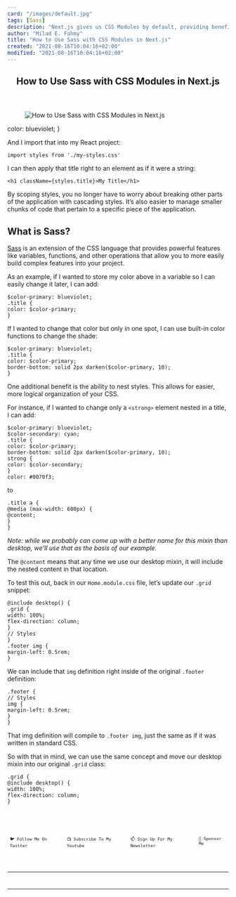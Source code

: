 ```yaml
---
card: "/images/default.jpg"
tags: [Sass]
description: "Next.js gives us CSS Modules by default, providing benefits l"
author: "Milad E. Fahmy"
title: "How to Use Sass with CSS Modules in Next.js"
created: "2021-08-16T10:04:16+02:00"
modified: "2021-08-16T10:04:16+02:00"
---
```

<div class="site-wrapper">
<main id="site-main" class="site-main outer">
<div class="inner">
<article class="post-full post tag-sass tag-nextjs tag-css-modules tag-web-development ">
<header class="post-full-header">
<h1 class="post-full-title">How to Use Sass with CSS Modules in Next.js</h1>
</header>
<figure class="post-full-image">
<picture>
<source media="(max-width: 700px)" sizes="1px" srcset="data:image/gif;base64,R0lGODlhAQABAIAAAAAAAP///yH5BAEAAAAALAAAAAABAAEAAAIBRAA7 1w">
<source media="(min-width: 701px)" sizes="(max-width: 800px) 400px,
(max-width: 1170px) 700px,
1400px" srcset="/news/content/images/size/w300/2021/01/Article.jpg 300w,
/news/content/images/size/w600/2021/01/Article.jpg 600w,
/news/content/images/size/w1000/2021/01/Article.jpg 1000w,
/news/content/images/size/w2000/2021/01/Article.jpg 2000w">
<img onerror="this.style.display='none'" src="/news/content/images/size/w2000/2021/01/Article.jpg" alt="How to Use Sass with CSS Modules in Next.js">
</picture>
</figure>
<section class="post-full-content">
<div class="post-content">
color: blueviolet;
}</code></pre><p>And I import that into my React project:</p><pre><code class="language-js">import styles from './my-styles.css'</code></pre><p>I can then apply that title right to an element as if it were a string:</p><pre><code class="language-jsx">&lt;h1 className={styles.title}&gt;My Title&lt;/h1&gt;</code></pre><p>By scoping styles, you no longer have to worry about breaking other parts of the application with cascading styles. It’s also easier to manage smaller chunks of code that pertain to a specific piece of the application.</p><h2 id="what-is-sass">What is Sass?</h2><p><a href="https://sass-lang.com/">Sass</a> is an extension of the CSS language that provides powerful features like variables, functions, and other operations that allow you to more easily build complex features into your project.</p><p>As an example, if I wanted to store my color above in a variable so I can easily change it later, I can add:</p><pre><code class="language-scss">$color-primary: blueviolet;
.title {
color: $color-primary;
}</code></pre><p>If I wanted to change that color but only in one spot, I can use built-in color functions to change the shade:</p><pre><code class="language-scss">$color-primary: blueviolet;
.title {
color: $color-primary;
border-bottom: solid 2px darken($color-primary, 10);
}</code></pre><p>One additional benefit is the ability to nest styles. This allows for easier, more logical organization of your CSS.</p><p>For instance, if I wanted to change only a <code>&lt;strong&gt;</code> element nested in a title, I can add:</p><pre><code>$color-primary: blueviolet;
$color-secondary: cyan;
.title {
color: $color-primary;
border-bottom: solid 2px darken($color-primary, 10);
strong {
color: $color-secondary;
}
color: #0070f3;</code></pre><p>to</p><pre><code class="language-scss">.title a {
@media (max-width: 600px) {
@content;
}
}</code></pre><p><em>Note: while we probably can come up with a better name for this mixin than desktop, we’ll use that as the basis of our example.</em></p><p>The <code>@content</code> means that any time we use our desktop mixin, it will include the nested content in that location.</p><p>To test this out, back in our <code>Home.module.css</code> file, let’s update our <code>.grid</code> snippet:</p><pre><code class="language-scss">@include desktop() {
.grid {
width: 100%;
flex-direction: column;
}
// Styles
}
.footer img {
margin-left: 0.5rem;
}</code></pre><p>We can include that <code>img</code> definition right inside of the original <code>.footer</code> definition:</p><pre><code class="language-scss">.footer {
// Styles
img {
margin-left: 0.5rem;
}
}</code></pre><p>That img definition will compile to <code>.footer img</code>, just the same as if it was written in standard CSS.</p><p>So with that in mind, we can use the same concept and move our desktop mixin into our original <code>.grid</code> class:</p><pre><code class="language-scss">.grid {
@include desktop() {
width: 100%;
flex-direction: column;
}
<p style="margin: 0;">
<a href="https://twitter.com/colbyfayock" style="display: block;">
</a>
</p>
<ul style="display:flex;justify-content:center;list-style:none;padding:0;margin: .5em 0 0;font-size: .8em;">
<li style="margin: 0 .6em;padding: 0;">
<a href="https://twitter.com/colbyfayock" style="text-decoration: none;">🐦 Follow Me On Twitter</a>
</li>
<li style="margin: 0 .6em;padding: 0;">
<a href="https://youtube.com/colbyfayock" style="text-decoration: none;">📺 Subscribe To My Youtube</a>
</li>
<li style="margin: 0 .6em;padding: 0;">
<a href="https://www.colbyfayock.com/newsletter/" style="text-decoration: none;">📫 Sign Up For My Newsletter</a>
</li>
<li style="margin: 0 .6em;padding: 0;">
<a href="https://github.com/sponsors/colbyfayock" style="text-decoration: none;">💝 Sponsor Me</a>
</li>
</ul>
</div>
<hr>
<hr>
</section>
</article>
</div>
</main>
</div>
<!-- Google Tag Manager (noscript) -->
<!-- End Google Tag Manager (noscript) -->

